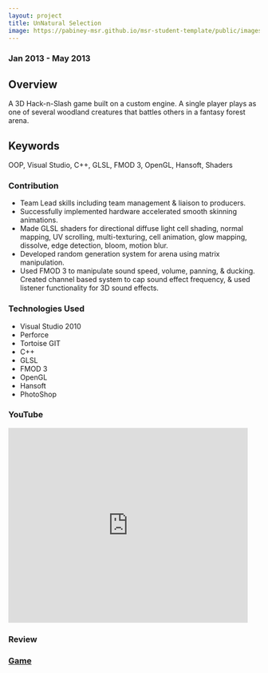 ```yaml
---
layout: project
title: UnNatural Selection
image: https://pabiney-msr.github.io/msr-student-template/public/images/game-project-unnatural-selection.jpg
---
```

### Jan 2013 - May 2013

## Overview
A 3D Hack-n-Slash game built on a custom engine. A single player plays as one of several woodland creatures that battles others in a fantasy forest arena.

## Keywords
OOP, Visual Studio, C++, GLSL, FMOD 3, OpenGL, Hansoft, Shaders

### Contribution
* Team Lead skills including team management & liaison to producers.
* Successfully implemented hardware accelerated smooth skinning animations.
* Made GLSL shaders for directional diffuse light cell shading, normal mapping, UV scrolling, multi-texturing, cell animation, glow mapping, dissolve, edge detection, bloom, motion blur.
* Developed random generation system for arena using matrix manipulation.
* Used FMOD 3 to manipulate sound speed, volume, panning, & ducking. Created channel based system to cap sound effect frequency, & used listener functionality for 3D sound effects.

### Technologies Used
* Visual Studio 2010
* Perforce
* Tortoise GIT
* C++
* GLSL
* FMOD 3
* OpenGL
* Hansoft
* PhotoShop

### YouTube
<iframe width="480" height="390" src="https://www.youtube.com/embed/lxLnIZ8Q3b4" frameborder="0" allowfullscreen></iframe>

### Review
<a href="http://www.fullsailblog.com/play-three-new-games-from-mays-final-presentations" />


### Game
<a href="http://gameproject.fullsail.com/gpgames/index.php/2013/05/unnatural-selection/" />